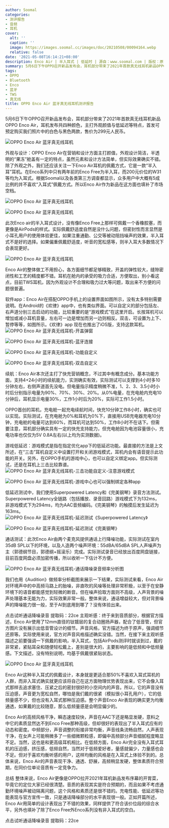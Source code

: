 ```yaml
---
author: Soomal
categories:
- 测评报告
- 音频
- 耳机
cover:
  alt: ''
  caption: ''
  image: https://images.soomal.cc/images/doc/20210508/00094164.webp
  relative: false
date: '2021-05-08T16:14:21+08:00'
description: Enco Air | 半入耳式 | 低延时 | 源自：www.soomal.com | 版权：原创 |  平均/总评分：09.09/100
summary: 5月6日下午OPPO召开新品发布会，耳机部分带来了2021年首款真无线耳机新品OPPO Enco Air，耳机发布共四种颜色，主打外观颜值与低延迟等特点，首发可预定购买我们照片中的白色与黑色两款，售价为299元……
tags:
- OPPO
- Bluetooth
- Enco
- 蓝牙
- TWS
- 真无线
title: OPPO Enco Air 蓝牙真无线耳机测评报告
---
```


5月6日下午OPPO召开新品发布会，耳机部分带来了2021年首款真无线耳机新品OPPO Enco Air，耳机发布共四种颜色，主打外观颜值与低延迟等特点，首发可预定购买我们照片中的白色与黑色两款，售价为299元人民币。



![OPPO Enco Air 蓝牙真无线耳机](https://images.soomal.cc/images/doc/20210505/00094098.webp)



外观与设计：OPPO Enco Air在营销和设计方面主打颜值，外观设计简洁，半透明的“果冻”舱盖有一定的特点，虽然元素和设计方法简单，但实际效果确实不错。除了外观之外，我们还应该关注一下Enco Air耳机的佩戴方式，它是一款“半入耳”耳机。在Enco系列中只有两年前的Enco Free为半入耳，而200元价位的W31等均为入耳式。根据Soomal以及各类第三方调查都显示，众多用户中大概有5成比例的并不喜欢“入耳式”佩戴方式。所以Enco Air作为新品在这方面也填补了市场空档。



![OPPO Enco Air 蓝牙真无线耳机](https://images.soomal.cc/images/doc/20210505/00094100_01.webp)



![OPPO Enco Air 蓝牙真无线耳机](https://images.soomal.cc/images/doc/20210505/00094099_01.webp)



此次Enco air的半入耳式设计，没有像Enco Free上那样可佩戴一个香橡胶塞，而更像是AirPods的样式。实际佩戴舒适度自然是没什么问题，但密封性而言显然是小耳孔用户的使用体验更佳，如果注重通勤、公交等被动阻挡噪声的效果，半入耳式不是好的选择。如果偏重佩戴舒适度，听音的宽松感等，则半入耳大多数情况下会表现更好。



![OPPO Enco Air 蓝牙真无线耳机](https://images.soomal.cc/images/doc/20210505/00094107.webp)



Enco Air的整体做工不用担心，各方面细节都足够精致，开盖的弹性较大，缝隙密闭性和工艺的精度都不错。耳机在舱内的承受的吸力合适，方便取出，别小看这点，目前TWS耳机，因为外观设计不合理和吸力过大等问题，取出来不方便的问题很普遍。

软件app：Enco Air在搭配OPPO手机上的设置界面如图所示，没有太多特别需要说明。在Android的《欢律》app中，也有类似界面。可以自定义的部分包括左、右声道分别三击启动的功能，比较重要的是“游戏模式”在这里开启。长按耳机可以增加或减小耳机音量，左右可一边是增加而另一边则相反。双击，可设置为上下、暂停等等，如图所示。《欢律》app 现在也推出了iOS版，支持这款耳机。
![OPPO Enco Air 蓝牙真无线耳机-开盖弹窗](https://images.soomal.cc/images/doc/20210508/00094158_01.webp)




![OPPO Enco Air 蓝牙真无线耳机-蓝牙连接](https://images.soomal.cc/images/doc/20210508/00094159_01.webp)




![OPPO Enco Air 蓝牙真无线耳机-功能自定义](https://images.soomal.cc/images/doc/20210508/00094160_01.webp)




![OPPO Enco Air 蓝牙真无线耳机-双击自定义](https://images.soomal.cc/images/doc/20210508/00094162_01.webp)




续航：Enco Air本次还主打了快充营销概念，不过其中有概念成分。基本功能方面，支持4+24小时的续航能力，实测确实有效，实际测试可以支撑到4小时多10分钟左右，右侧声道首先没电。但电量指示精度稍微不准，1、2、3、3.5小时小时后分别指示电量为90%、70%、30%、20%。从0%电量，在充电舱内充电10分钟后，耳机显示电量30%，工作1小时后为20%，实际可工作1.5小时。

OPPO首创的耳机，充电舱一起充电续航时间，快充10分钟工作8小时，确实也可以实现。实际测试，在充电舱为0%和耳机为0%下，直接用USB充电器充电10分钟，充电舱的电量可达到60%，而耳机可达到50%，工作8小时不在话下。但需要注意，耳机部分确实具有一定的快充支持能力，但充电舱因为电池容量很小，充电功率也仅仅为5V 0.8A左右(以上均为实测数据)。

游戏低延迟：游戏模式是指在指定优化app下的低延迟功能。最直接的方法是上文所述，在“三击”耳机自定义中设置打开和关闭游戏模式，耳机内会有语音提示此功能的开关。另外，在OPPO手机的游戏中心，也可以自定义绑定app。但实际测试，还是在耳机上三击比较靠谱。
![OPPO Enco Air 蓝牙真无线耳机-三击功能自定义-注意游戏模式](https://images.soomal.cc/images/doc/20210508/00094161_01.webp)




![OPPO Enco Air 蓝牙真无线耳机-游戏中心也可以强制绑定各种app](https://images.soomal.cc/images/doc/20210508/00094163_01.webp)




低延迟测试中，我们使用Superpowered Latency和《完美钢琴》录音方法测试。Superpowered Latency全链路（包括播放、录音回路）游戏模式下为132ms，非游戏模式下为294ms，均为AAC音频编码。《完美钢琴》的触摸后发生延迟为163ms。
![OPPO Enco Air 蓝牙真无线耳机-延迟测试《Superpowered Latency》](https://images.soomal.cc/images/doc/20210508/00094156.webp)




![OPPO Enco Air 蓝牙真无线耳机-延迟测试《完美钢琴》](https://images.soomal.cc/images/doc/20210508/00094157.webp)




通话测试：此次Enco Air由两个麦克风提供通话上行降噪功能，实际测试在室内35dB SPL以下的环境，以及人造两个噪声环境：55dBA/65dBA SPL人声噪声为主（郭德纲节目，郭德纲+摇滚乐）完成。实际测试录音已经放出百度网盘链接，目前百度网盘必须加密传播，所以收听一下估计不方便。

![OPPO Enco Air 蓝牙真无线耳机-通话降噪录音频率分析图](https://images.soomal.cc/images/doc/20210508/00094155.webp)




我们也用《Audition》做频率分析截图来展示一下结果，实际测试来看，Enco Air对环境声中的中高频马路上的胎噪，非直吹的风噪等处理非常积极，以至于在安静环境下的语音都能感觉到轻微的断音。但在噪声拾取方面则不高级，人声背景的噪声处理基本无能为力，实际效果非常一般。整体来说，通话增益较大，但对背景噪声的降噪能力很一般，至于AI到底用到哪了？没有体验出来。

点击试听通话降噪录音 提取码：22ce
主观听感：终于来到音质部分，根据官方描述，Enco Air使用了12mm直径的钛镀层的复合动圈扬声器，配合了低音管，但官方图片没有展示出低音管设计的细节。声音风格，官方描述为终于原声，强调细节还原等。实际使用来说，官方对声音风格描述确实没错。当然，在接下来主观听感描述之前要强调一下佩戴的影响，半入耳式，包括AirPods测评时就谈到过，戴的非常紧，紧贴耳朵和随便轻松戴上，差别是很大的，主要影响的是低频和中低频量感。下文描述，没有特别说明，均基于佩戴很紧贴状态。

![OPPO Enco Air 蓝牙真无线耳机](https://images.soomal.cc/images/doc/20210505/00094105.webp)




Enco Air这种半入耳式的佩戴设计，本身就是更适合那50%不喜欢入耳式耳机的人群，而非入耳式确实就更应该将自己在这方面物理优势表现出来，它不会像入耳式那样去追求塞住、压紧之后的密封很好的小空间内的声音。所以，它的声音没有压迫感，声音更为宽松自然，哪怕是我们戴的很紧（模拟很小耳孔用户），它的低频量感不少，但也没有入耳式那种压迫感。整个声音Enco Air表现的确实更为均衡通透，如果戴的比较随意，那么低频量感是会明显偏少的。

Enco Air的高频风格干净，瞬态速度较快，声音在AAC下还是略显发硬，意料之中它的素质显然达不到Enco Free那种高级，但却很好的表现出了半入耳式应有的动态和密度。中频部分，声音调整的衔接非常均衡，声音线条流畅自然，人声表现干净，在女声上可能稍微多了一些细微颗粒感，即偏中高频部分声音细腻程度略显不足。当然，这也是和更高级耳机相比。在低频方面，Enco Air完全没有入耳式耳机的压迫感，挤压感，低频自然，当然对于低频爱好者，量感就偏少，力量感也会不足。但对于喜欢均衡听感的用户，这样均衡的风格是在入耳式上体验不到的。总体来说，Enco Air的声音表现干净、通透、舒展，高频稍显发硬，整体素质符合预期，在同价位单论音质有一定竞争力。

总结
整体来说，Enco Air更像是OPPO拉开2021年耳机新品发布序幕的开胃菜，毕竟它的定位大家已经很清楚。音质的表现其实是符合预期的，而且如果不考虑通勤环境噪声被动隔离问题，这个风格和素质还是很不错的。充电性能、低延迟等功能表现与官方宣传一致，只是通话降噪部分的水平表现很一般。正如开篇所述，Enco Air用简单的设计表现出了不错的效果，同样提供了符合该价位段的综合水平，另外也填补了除了Enco Free外Enco系列没有非入耳式的空白。

点击试听通话降噪录音 提取码：22ce